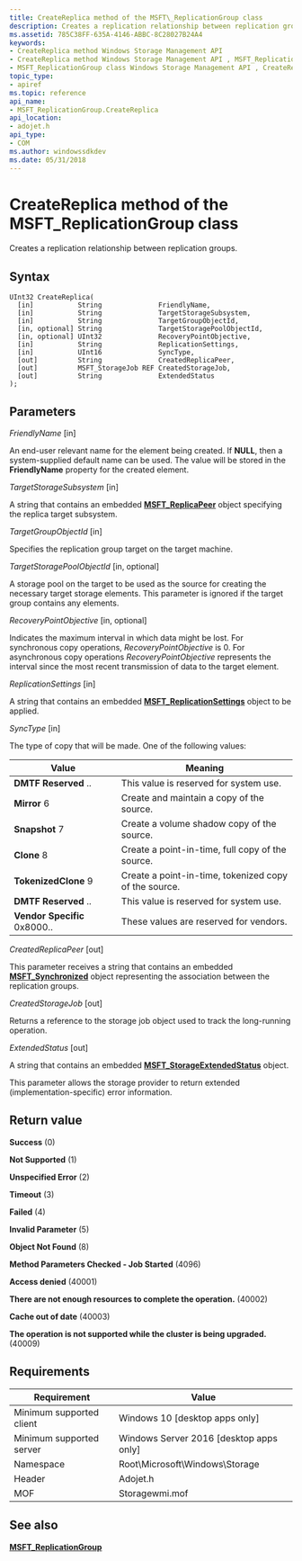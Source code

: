 ```yaml
---
title: CreateReplica method of the MSFT\_ReplicationGroup class
description: Creates a replication relationship between replication groups.
ms.assetid: 785C38FF-635A-4146-ABBC-8C28027B24A4
keywords:
- CreateReplica method Windows Storage Management API
- CreateReplica method Windows Storage Management API , MSFT_ReplicationGroup class
- MSFT_ReplicationGroup class Windows Storage Management API , CreateReplica method
topic_type:
- apiref
ms.topic: reference
api_name:
- MSFT_ReplicationGroup.CreateReplica
api_location:
- adojet.h
api_type:
- COM
ms.author: windowssdkdev
ms.date: 05/31/2018
---
```


# CreateReplica method of the MSFT\_ReplicationGroup class

Creates a replication relationship between replication groups.

## Syntax


```mof
UInt32 CreateReplica(
  [in]           String              FriendlyName,
  [in]           String              TargetStorageSubsystem,
  [in]           String              TargetGroupObjectId,
  [in, optional] String              TargetStoragePoolObjectId,
  [in, optional] UInt32              RecoveryPointObjective,
  [in]           String              ReplicationSettings,
  [in]           UInt16              SyncType,
  [out]          String              CreatedReplicaPeer,
  [out]          MSFT_StorageJob REF CreatedStorageJob,
  [out]          String              ExtendedStatus
);
```



## Parameters

 

*FriendlyName* \[in\]
 

An end-user relevant name for the element being created. If **NULL**, then a system-supplied default name can be used. The value will be stored in the **FriendlyName** property for the created element.

 

*TargetStorageSubsystem* \[in\]
 

A string that contains an embedded [**MSFT\_ReplicaPeer**](msft-replicapeer.md) object specifying the replica target subsystem.

 

*TargetGroupObjectId* \[in\]
 

Specifies the replication group target on the target machine.

 

*TargetStoragePoolObjectId* \[in, optional\]
 

A storage pool on the target to be used as the source for creating the necessary target storage elements. This parameter is ignored if the target group contains any elements.

 

*RecoveryPointObjective* \[in, optional\]
 

Indicates the maximum interval in which data might be lost. For synchronous copy operations, *RecoveryPointObjective* is 0. For asynchronous copy operations *RecoveryPointObjective* represents the interval since the most recent transmission of data to the target element.

 

*ReplicationSettings* \[in\]
 

A string that contains an embedded [**MSFT\_ReplicationSettings**](msft-replicationsettings.md) object to be applied.

 

*SyncType* \[in\]
 

The type of copy that will be made. One of the following values:



| Value                                                                                                                                                                                                                                                              | Meaning                                                          |
|--------------------------------------------------------------------------------------------------------------------------------------------------------------------------------------------------------------------------------------------------------------------|------------------------------------------------------------------|
|  **DMTF Reserved** ..                | This value is reserved for system use.                |
|  **Mirror** 6                                             | Create and maintain a copy of the source.             |
|  **Snapshot** 7                                     | Create a volume shadow copy of the source.            |
|  **Clone** 8                                                 | Create a point-in-time, full copy of the source.      |
|  **TokenizedClone** 9             | Create a point-in-time, tokenized copy of the source. |
|  **DMTF Reserved** ..                | This value is reserved for system use.                |
|  **Vendor Specific** 0x8000..  | These values are reserved for vendors.                |



 

 

*CreatedReplicaPeer* \[out\]
 

This parameter receives a string that contains an embedded [**MSFT\_Synchronized**](msft-synchronized.md) object representing the association between the replication groups.

 

*CreatedStorageJob* \[out\]
 

Returns a reference to the storage job object used to track the long-running operation.

 

*ExtendedStatus* \[out\]
 

A string that contains an embedded [**MSFT\_StorageExtendedStatus**](msft-storageextendedstatus.md) object.

This parameter allows the storage provider to return extended (implementation-specific) error information.

 

## Return value

 

**Success** (0)
 

**Not Supported** (1)
 

**Unspecified Error** (2)
 

**Timeout** (3)
 

**Failed** (4)
 

**Invalid Parameter** (5)
 

**Object Not Found** (8)
 

**Method Parameters Checked - Job Started** (4096)
 

**Access denied** (40001)
 

**There are not enough resources to complete the operation.** (40002)
 

**Cache out of date** (40003)
 

**The operation is not supported while the cluster is being upgraded.** (40009)
 

## Requirements



| Requirement | Value |
|-------------------------------------|-------------------------------------------------------------------------------------------|
| Minimum supported client | Windows 10 \[desktop apps only\]                                               |
| Minimum supported server | Windows Server 2016 \[desktop apps only\]                                      |
| Namespace                | Root\\Microsoft\\Windows\\Storage                                              |
| Header                   |  Adojet.h        |
| MOF                      |  Storagewmi.mof  |



## See also

 

[**MSFT\_ReplicationGroup**](msft-replicationgroup.md)
 

 

 





